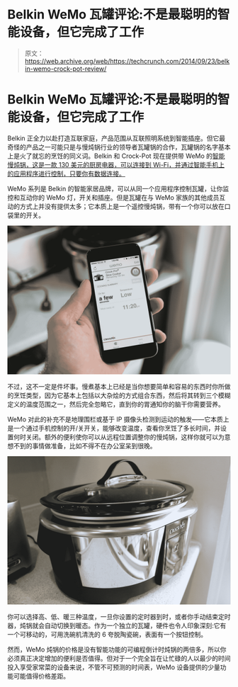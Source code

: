 # Belkin WeMo 瓦罐评论:不是最聪明的智能设备，但它完成了工作 

> 原文：<https://web.archive.org/web/https://techcrunch.com/2014/09/23/belkin-wemo-crock-pot-review/>

# Belkin WeMo 瓦罐评论:不是最聪明的智能设备，但它完成了工作

Belkin 正全力以赴打造互联家庭，产品范围从互联照明系统到智能插座。但它最奇怪的产品之一可能只是与慢炖锅行业的领导者瓦罐锅的合作，瓦罐锅的名字基本上是火了就忘的烹饪的同义词。Belkin 和 Crock-Pot 现在提供带 WeMo 的[智能慢炖锅，这是一款 130 美元的厨房电器，可以连接到 Wi-Fi，并通过智能手机上的应用程序进行控制，只要你有数据连接。](https://web.archive.org/web/20221007041709/http://www.belkin.com/us/p/P-F7C045/)

WeMo 系列是 Belkin 的智能家居品牌，可以从同一个应用程序控制瓦罐，让你监控和互动你的 WeMo 灯，开关和插座。但是瓦罐在与 WeMo 家族的其他成员互动的方式上并没有提供太多；它本质上是一个遥控慢炖锅，带有一个你可以放在口袋里的开关。

![IMG_4664](img/3eb2316cdb161cb6adcb13ff676bb7eb.png)

不过，这不一定是件坏事。慢煮基本上已经是当你想要简单和容易的东西时你所做的烹饪类型，因为它基本上包括以大杂烩的方式组合东西，然后将其转到三个模糊定义的温度范围之一，然后完全忽略它，直到你的胃通知你的脑干你需要营养。

WeMo 对此的补充不是地理围栏或基于 IP 摄像头检测到运动的触发——它本质上是一个通过手机控制的开/关开关，能够改变温度，查看你烹饪了多长时间，并设置何时关闭。额外的便利使你可以从远程位置调整你的慢炖锅，这样你就可以为意想不到的事情做准备，比如不得不在办公室呆到很晚。

![IMG_4663](img/66c7b894291fe4a3f5e9b7664e4a8264.png)

你可以选择高、低、暖三种温度，一旦你设置的定时器到时，或者你手动结束定时器，炖锅就会自动切换到暖态。作为一个独立的瓦罐，硬件也令人印象深刻:它有一个可移动的，可用洗碗机清洗的 6 夸脱陶瓷碗，表面有一个按钮控制。

然而，WeMo 炖锅的价格是没有智能功能的可编程倒计时炖锅的两倍多，所以你必须真正决定增加的便利是否值得。但对于一个完全旨在让忙碌的人以最少的时间投入享受家常菜的设备来说，不管不可预测的时间表，WeMo 设备提供的少量功能可能值得价格差距。